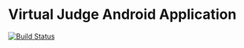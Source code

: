# Virtual Judge Android Application

[![Build Status](https://travis-ci.com/VirtualJudge/VirtualJudgeApp.svg?branch=master)](https://travis-ci.com/VirtualJudge/VirtualJudgeApp)